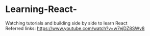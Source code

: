 # Learning-React-

Watching tutorials and building side by side to learn React
<br> Referred links: https://www.youtube.com/watch?v=w7ejDZ8SWv8 <br>
